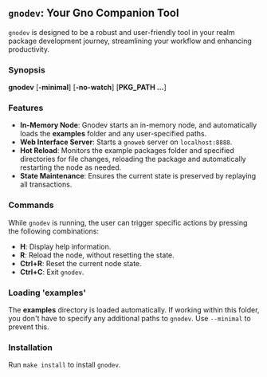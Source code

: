 ## `gnodev`: Your Gno Companion Tool

`gnodev` is designed to be a robust and user-friendly tool in your realm package development journey, streamlining your workflow and enhancing productivity.

### Synopsis
**gnodev** [**-minimal**] [**-no-watch**] [**PKG_PATH ...**]

### Features
- **In-Memory Node**: Gnodev starts an in-memory node, and automatically loads
  the **examples** folder and any user-specified paths.
- **Web Interface Server**: Starts a `gnoweb` server on `localhost:8888`.
- **Hot Reload**: Monitors the example packages folder and specified directories for file changes,
  reloading the package and automatically restarting the node as needed.
- **State Maintenance**: Ensures the current state is preserved by replaying all transactions.

### Commands
While `gnodev` is running, the user can trigger specific actions by pressing
the following combinations:
- **H**: Display help information.
- **R**: Reload the node, without resetting the state.
- **Ctrl+R**: Reset the current node state.
- **Ctrl+C**: Exit `gnodev`.

### Loading 'examples'
The **examples** directory is loaded automatically. If working within this folder, you don't have to specify any additional paths to `gnodev`. Use `--minimal` to prevent this.

### Installation
Run `make install` to install `gnodev`.
